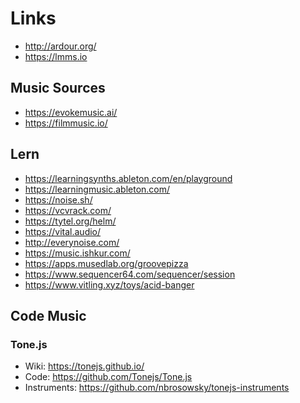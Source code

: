 # Links

- <http://ardour.org/>
- <https://lmms.io>

## Music Sources

- <https://evokemusic.ai/>
- <https://filmmusic.io/>

## Lern

- <https://learningsynths.ableton.com/en/playground>
- <https://learningmusic.ableton.com/>
- <https://noise.sh/>
- <https://vcvrack.com/>
- <https://tytel.org/helm/>
- <https://vital.audio/>
- <http://everynoise.com/>
- <https://music.ishkur.com/>
- <https://apps.musedlab.org/groovepizza>
- <https://www.sequencer64.com/sequencer/session>
- <https://www.vitling.xyz/toys/acid-banger>

## Code Music

### Tone.js

- Wiki: <https://tonejs.github.io/>
- Code: <https://github.com/Tonejs/Tone.js>
- Instruments: <https://github.com/nbrosowsky/tonejs-instruments>
